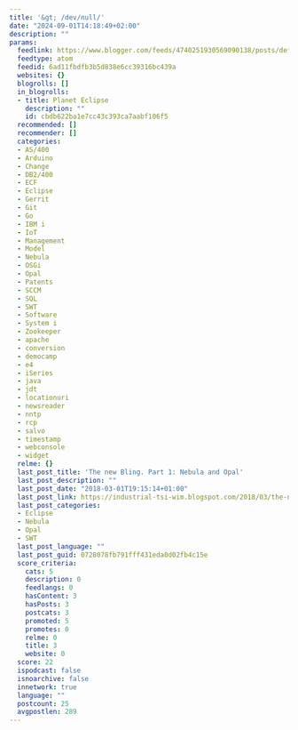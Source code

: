 ```yaml
---
title: '&gt; /dev/null/'
date: "2024-09-01T14:18:49+02:00"
description: ""
params:
  feedlink: https://www.blogger.com/feeds/4740251930569090138/posts/default/-/Eclipse
  feedtype: atom
  feedid: 6ad11fbdfb3b5d838e6cc39316bc439a
  websites: {}
  blogrolls: []
  in_blogrolls:
  - title: Planet Eclipse
    description: ""
    id: cbdb622ba1e7cc43c393ca7aabf106f5
  recommended: []
  recommender: []
  categories:
  - AS/400
  - Arduino
  - Change
  - DB2/400
  - ECF
  - Eclipse
  - Gerrit
  - Git
  - Go
  - IBM i
  - IoT
  - Management
  - Model
  - Nebula
  - OSGi
  - Opal
  - Patents
  - SCCM
  - SQL
  - SWT
  - Software
  - System i
  - Zookeeper
  - apache
  - conversion
  - democamp
  - e4
  - iSeries
  - java
  - jdt
  - locationuri
  - newsreader
  - nntp
  - rcp
  - salvo
  - timestamp
  - webconsole
  - widget
  relme: {}
  last_post_title: 'The new Bling. Part 1: Nebula and Opal'
  last_post_description: ""
  last_post_date: "2018-03-01T19:15:14+01:00"
  last_post_link: https://industrial-tsi-wim.blogspot.com/2018/03/the-new-bling-part-1-nebula-and-opal.html
  last_post_categories:
  - Eclipse
  - Nebula
  - Opal
  - SWT
  last_post_language: ""
  last_post_guid: 0728078fb791fff431eda0d02fb4c15e
  score_criteria:
    cats: 5
    description: 0
    feedlangs: 0
    hasContent: 3
    hasPosts: 3
    postcats: 3
    promoted: 5
    promotes: 0
    relme: 0
    title: 3
    website: 0
  score: 22
  ispodcast: false
  isnoarchive: false
  innetwork: true
  language: ""
  postcount: 25
  avgpostlen: 289
---
```

